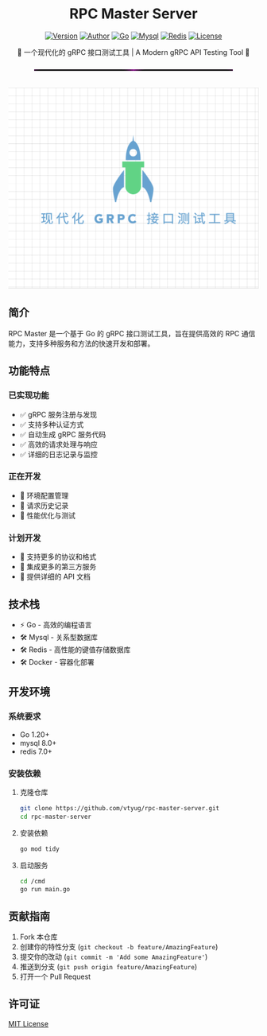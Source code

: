 <div align="center">
<h1>RPC Master Server</h1>

[![Version](https://img.shields.io/badge/version-0.0.1-blue)](https://github.com/vtyug/rpc-master-backend)
[![Author](https://img.shields.io/badge/Author-vtyug-ff69b4)](https://github.com/vtyug)
[![Go](https://img.shields.io/badge/Go-1.20-blue)](https://golang.org/)
[![Mysql](https://img.shields.io/badge/Mysql-8.0-blue)](https://www.mysql.com/)
[![Redis](https://img.shields.io/badge/Redis-7.0-blue)](https://redis.io/)
[![License](https://img.shields.io/github/license/vtyug/rpc-master-backend)](./LICENSE)

<p>🚀 一个现代化的 gRPC 接口测试工具 | A Modern gRPC API Testing Tool 🚀</p>

<img src="docs/images/divider.gif" alt="divider"/><br><br>

<img src="docs/images/screenshot.png" alt="rpc-master-server"/>
</div>

## 简介

RPC Master 是一个基于 Go 的 gRPC 接口测试工具，旨在提供高效的 RPC 通信能力，支持多种服务和方法的快速开发和部署。

## 功能特点

### 已实现功能

- ✅ gRPC 服务注册与发现
- ✅ 支持多种认证方式
- ✅ 自动生成 gRPC 服务代码
- ✅ 高效的请求处理与响应
- ✅ 详细的日志记录与监控

### 正在开发

- 🚧 环境配置管理
- 🚧 请求历史记录
- 🚧 性能优化与测试

### 计划开发

- 📝 支持更多的协议和格式
- 📝 集成更多的第三方服务
- 📝 提供详细的 API 文档

## 技术栈

- ⚡️ Go - 高效的编程语言
- 🛠️ Mysql - 关系型数据库
- 🛠️ Redis - 高性能的键值存储数据库
- 🛠️ Docker - 容器化部署

## 开发环境

### 系统要求

- Go 1.20+
- mysql 8.0+
- redis 7.0+

### 安装依赖

1. 克隆仓库

   ```bash
   git clone https://github.com/vtyug/rpc-master-server.git
   cd rpc-master-server
   ```

2. 安装依赖

   ```bash
   go mod tidy
   ```

3. 启动服务

   ```bash
   cd /cmd
   go run main.go
   ```

## 贡献指南

1. Fork 本仓库
2. 创建你的特性分支 (`git checkout -b feature/AmazingFeature`)
3. 提交你的改动 (`git commit -m 'Add some AmazingFeature'`)
4. 推送到分支 (`git push origin feature/AmazingFeature`)
5. 打开一个 Pull Request

## 许可证

[MIT License](LICENSE)